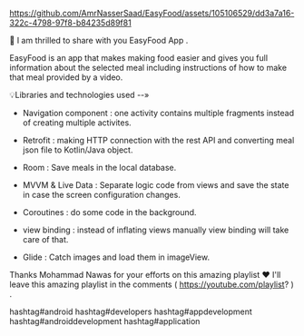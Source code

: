 

https://github.com/AmrNasserSaad/EasyFood/assets/105106529/dd3a7a16-322c-4798-97f8-b84235d89f81


🌟 I am thrilled to share with you EasyFood App .

EasyFood is an app that makes making food easier and gives you full information about the selected meal including instructions of how to make that meal provided by a video. 

💡Libraries and technologies used --»

- Navigation component : one activity contains multiple fragments instead of creating multiple activites.

- Retrofit : making HTTP connection with the rest API and converting meal json file to Kotlin/Java object. 

- Room : Save meals in the local database.

- MVVM & Live Data : Separate logic code from views and save the state in case the screen configuration changes.

- Coroutines : do some code in the background.

- view binding : instead of inflating views manually view binding will take care of that.

- Glide : Catch images and load them in imageView.


Thanks Mohammad Nawas for your efforts on this amazing playlist ❤️
I'll leave this amazing playlist in the comments ( https://youtube.com/playlist? ) .

hashtag#android hashtag#developers hashtag#appdevelopment 
hashtag#androiddevelopment hashtag#application 
